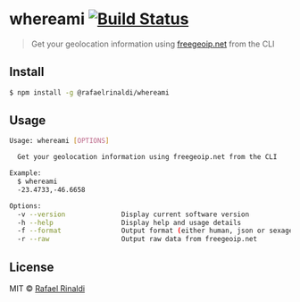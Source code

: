 # whereami [![Build Status](https://semaphoreci.com/api/v1/projects/a5332a07-61aa-49f9-90e6-49844c5e2231/665179/badge.svg)](https://semaphoreci.com/rafaelrinaldi/whereami)

> Get your geolocation information using [freegeoip.net](http://freegeoip.net) from the CLI

## Install

```sh
$ npm install -g @rafaelrinaldi/whereami
```

## Usage

```sh
Usage: whereami [OPTIONS]

  Get your geolocation information using freegeoip.net from the CLI

Example:
  $ whereami
  -23.4733,-46.6658

Options:
  -v --version              Display current software version
  -h --help                 Display help and usage details
  -f --format               Output format (either human, json or sexagesimal)
  -r --raw                  Output raw data from freegeoip.net
```

## License

MIT © [Rafael Rinaldi](rinaldi.io)
